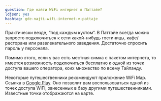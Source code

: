 ```yaml
---
question: Где найти WiFi интернет в Паттайе?
ldjson: yes
hashtag: gde-najti-wifi-internet-v-pattaje
---
```


Практически везде, “под каждым кустом”. В Паттайе всегда можно запросто подключиться к сети какой-нибудь гостиницы, кафе/ресторана или развлекательного заведения. Достаточно спросить пароль у персонала.

Помимо этого, если у вас есть местная симка с пакетом интернета, то имеется возможность подключиться бесплатно к одной из точек доступа вашего оператора, коих множество по всему Тайланду.

Некоторые путешественники рекомендуют приложение WiFi Map. Ссылка в [Google Play](https://play.google.com/store/apps/details?id=io.wifimap.wifimap&hl=ru). Оно позволит вам воспользоваться одной из точек доступа WiFi, занесенных в базу другими путешественниками. Известные точки отображаются на карте.